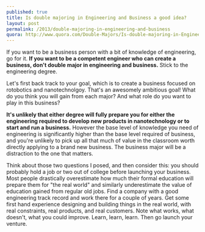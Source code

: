```yaml
---
published: true
title: Is double majoring in Engineering and Business a good idea?
layout: post
permalink: /2013/double-majoring-in-engineering-and-business
quora: http://www.quora.com/Double-Majors/Is-double-majoring-in-Engineering-and-Business-a-good-idea
---
```


If you want to be a business person with a bit of knowledge of
engineering, go for it. **If you want to be a competent engineer who can
create a business, don't double major in engineering and business.** Stick
to the engineering degree.

Let's first back track to your goal, which is to create a business
focused on rotobotics and nanotechnolgoy. That's an awesomely ambitious
goal! What do you think you will gain from each major? And what role do
you want to play in this business?

**It's unlikely that either degree will fully prepare you for either the
engineering required to develop new products in nanotechnology or to
start and run a business.** However the base level of knowledge you need
of engineering is significantly higher than the base level required of
business, and you're unlikely to pick up all that much of value in the
classroom worth directly applying to a brand new business. The business
major will be a distraction to the one that matters.

Think about those two questions I posed, and then consider this: you
should probably hold a job or two out of college before launching your
business. Most people drastically overestimate how much their formal
education will prepare them for "the real world" and similarly
underestimate the value of education gained from regular old jobs. Find
a company with a good engineering track record and work there for a
couple of years. Get some first hand experience designing and building
things in the real world, with real constraints, real products, and real
customers. Note what works, what doesn't, what you could improve. Learn,
learn, learn. Then go launch your venture.
